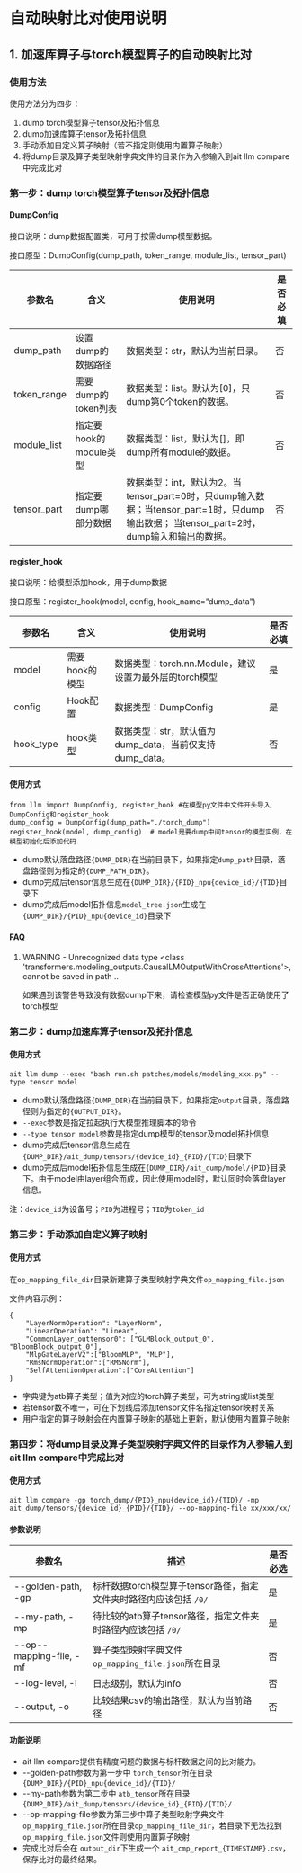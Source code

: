 # 自动映射比对使用说明

## 1. 加速库算子与torch模型算子的自动映射比对

### 使用方法

使用方法分为四步：

1. dump torch模型算子tensor及拓扑信息
2. dump加速库算子tensor及拓扑信息
3. 手动添加自定义算子映射（若不指定则使用内置算子映射）
4. 将dump目录及算子类型映射字典文件的目录作为入参输入到ait llm compare中完成比对

### 第一步：dump torch模型算子tensor及拓扑信息

#### DumpConfig

接口说明：dump数据配置类，可用于按需dump模型数据。

接口原型：DumpConfig(dump_path, token_range, module_list, tensor_part)

| 参数名      | 含义                   | 使用说明                                                                                                                                 | 是否必填 |
| ----------- | ---------------------- | ---------------------------------------------------------------------------------------------------------------------------------------- | -------- |
| dump_path   | 设置dump的数据路径     | 数据类型：str，默认为当前目录。                                                                                                          | 否       |
| token_range | 需要dump的token列表    | 数据类型：list。默认为[0]，只dump第0个token的数据。                                                                                      | 否       |
| module_list | 指定要hook的module类型 | 数据类型：list，默认为[]，即dump所有module的数据。                                                                                       | 否       |
| tensor_part | 指定要dump哪部分数据   | 数据类型：int，默认为2。当tensor_part=0时，只dump输入数据；当tensor_part=1时，只dump输出数据； 当tensor_part=2时，dump输入和输出的数据。 | 否       |

#### register_hook

接口说明：给模型添加hook，用于dump数据

接口原型：register_hook(model, config, hook_name=”dump_data”)

| 参数名    | 含义           | 使用说明                                                | 是否必填 |
| --------- | -------------- | ------------------------------------------------------- | -------- |
| model     | 需要hook的模型 | 数据类型：torch.nn.Module，建议设置为最外层的torch模型  | 是       |
| config    | Hook配置       | 数据类型：DumpConfig                                    | 是       |
| hook_type | hook类型       | 数据类型：str，默认值为dump_data，当前仅支持dump_data。 | 否       |

#### 使用方式

```
from llm import DumpConfig, register_hook #在模型py文件中文件开头导入DumpConfig和register_hook
dump_config = DumpConfig(dump_path="./torch_dump") 
register_hook(model, dump_config)  # model是要dump中间tensor的模型实例，在模型初始化后添加代码
```

* dump默认落盘路径`{DUMP_DIR}`在当前目录下，如果指定`dump_path`目录，落盘路径则为指定的`{DUMP_PATH_DIR}`。
* dump完成后tensor信息生成在`{DUMP_DIR}/{PID}_npu{device_id}/{TID}`目录下
* dump完成后model拓扑信息`model_tree.json`生成在`{DUMP_DIR}/{PID}_npu{device_id}`目录下

#### FAQ
1. WARNING - Unrecognized data type <class 'transformers.modeling_outputs.CausalLMOutputWithCrossAttentions'>, cannot be saved in path ..

   如果遇到该警告导致没有数据dump下来，请检查模型py文件是否正确使用了torch模型

### 第二步：dump加速库算子tensor及拓扑信息

#### 使用方式

`ait llm dump --exec "bash run.sh patches/models/modeling_xxx.py" --type tensor model`

* dump默认落盘路径`{DUMP_DIR}`在当前目录下，如果指定`output`目录，落盘路径则为指定的`{OUTPUT_DIR}`。
* `--exec`参数是指定拉起执行大模型推理脚本的命令
* `--type tensor model`参数是指定dump模型的tensor及model拓扑信息
* dump完成后tensor信息生成在`{DUMP_DIR}/ait_dump/tensors/{device_id}_{PID}/{TID}`目录下
* dump完成后model拓扑信息生成在`{DUMP_DIR}/ait_dump/model/{PID}`目录下。由于model由layer组合而成，因此使用model时，默认同时会落盘layer信息。

注：`device_id`为设备号；`PID`为进程号；`TID`为`token_id`

### 第三步：手动添加自定义算子映射

#### 使用方式
在`op_mapping_file_dir`目录新建算子类型映射字典文件`op_mapping_file.json`

文件内容示例：  
```
{
    "LayerNormOperation": "LayerNorm",
    "LinearOperation": "Linear",
    "CommonLayer_outtensor0": ["GLMBlock_output_0", "BloomBlock_output_0"],
    "MlpGateLayerV2":["BloomMLP", "MLP"],
    "RmsNormOperation":["RMSNorm"],
    "SelfAttentionOperation":["CoreAttention"]
}
```
* 字典键为atb算子类型；值为对应的torch算子类型，可为string或list类型
* 若tensor数不唯一，可在下划线后添加tensor文件名指定tensor映射关系
* 用户指定的算子映射会在内置算子映射的基础上更新，默认使用内置算子映射

### 第四步：将dump目录及算子类型映射字典文件的目录作为入参输入到ait llm compare中完成比对

#### 使用方式

`ait llm compare -gp torch_dump/{PID}_npu{device_id}/{TID}/ -mp ait_dump/tensors/{device_id}_{PID}/{TID}/ --op-mapping-file xx/xxx/xx/`

#### 参数说明

| 参数名             | 描述                                                                                      | 是否必选 |
| ------------------ | ----------------------------------------------------------------------------------------- | -------- |
| --golden-path, -gp | 标杆数据torch模型算子tensor路径，指定文件夹时路径内应该包括 `/0/`                             | 是       |
| --my-path, -mp     | 待比较的atb算子tensor路径，指定文件夹时路径内应该包括 `/0/`                                   | 是       |
| --op--mapping-file, -mf | 算子类型映射字典文件`op_mapping_file.json`所在目录                                     | 否       |
| --log-level, -l    | 日志级别，默认为info                                                                       | 否       |
| --output, -o       | 比较结果csv的输出路径，默认为当前路径                                                        | 否       |

#### 功能说明

* ait llm compare提供有精度问题的数据与标杆数据之间的比对能力。
* --golden-path参数为第一步中 `torch_tensor`所在目录 `{DUMP_DIR}/{PID}_npu{device_id}/{TID}/`
* --my-path参数为第二步中 `atb_tensor`所在目录 `{DUMP_DIR}/ait_dump/tensors/{device_id}_{PID}/{TID}/`
* --op-mapping-file参数为第三步中算子类型映射字典文件`op_mapping_file.json`所在目录`op_mapping_file_dir`，若目录下无法找到`op_mapping_file.json`文件则使用内置算子映射
* 完成比对后会在 `output_dir`下生成一个 `ait_cmp_report_{TIMESTAMP}.csv`，保存比对的最终结果。